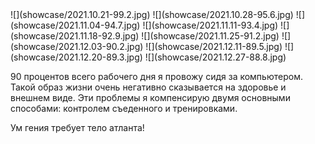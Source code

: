 <gallery>
    ![](showcase/2021.10.21-99.2.jpg)
    ![](showcase/2021.10.28-95.6.jpg)
    ![](showcase/2021.11.04-94.7.jpg)
    ![](showcase/2021.11.11-93.4.jpg)
    ![](showcase/2021.11.18-92.9.jpg)
    ![](showcase/2021.11.25-91.2.jpg)
    ![](showcase/2021.12.03-90.2.jpg)
    ![](showcase/2021.12.11-89.5.jpg)
    ![](showcase/2021.12.20-89.3.jpg)
    ![](showcase/2021.12.27-88.8.jpg)
</gallery>

90 процентов всего рабочего дня я провожу сидя за компьютером.
Такой образ жизни очень негативно сказывается на здоровье и внешнем виде.
Эти проблемы я компенсирую двумя основными способами: контролем съеденного и тренировками.

Ум гения требует тело атланта!